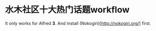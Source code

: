 # 水木社区十大热门话题workflow

It only works for Alfred **3**. And install (Nokogiri)[http://nokogiri.org/] first.
